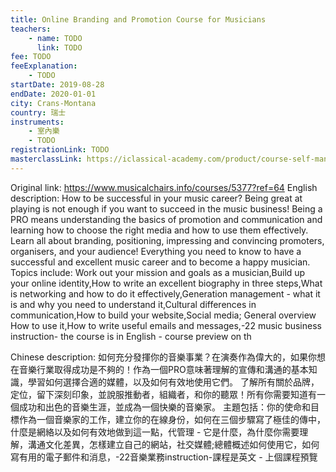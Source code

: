 ```yaml
---
title: Online Branding and Promotion Course for Musicians
teachers:
	- name: TODO
	  link: TODO
fee: TODO
feeExplanation: 
	- TODO
startDate: 2019-08-28
endDate: 2020-01-01
city: Crans-Montana
country: 瑞士
instruments:
	- 室內樂
	- TODO
registrationLink: TODO
masterclassLink: https://iclassical-academy.com/product/course-self-management-full/
---
```

Original link: https://www.musicalchairs.info/courses/5377?ref=64
English description:
How to be successful in your music career? Being great at playing is not enough if you want to succeed in the music business! Being a PRO means understanding the basics of promotion and communication and learning how to choose the right media and how to use them effectively.
 Learn all about branding, positioning, impressing and convincing promoters, organisers, and your audience! Everything you need to know to have a successful and excellent music career and to become a happy musician.
 Topics include:  Work out your mission and goals as a musician,Build up your online identity,How to write an excellent biography in three steps,What is networking and how to do it effectively,Generation management - what it is and why you need to understand it,Cultural differences in communication,How to build your website,Social media; General overview How to use it,How to write useful emails and messages,-22 music business instruction- the course is in English - course preview on th

Chinese description:
如何充分發揮你的音樂事業？在演奏作為偉大的，如果你想在音樂行業取得成功是不夠的！作為一個PRO意味著理解的宣傳和溝通的基本知識，學習如何選擇合適的媒體，以及如何有效地使用它們。
了解所有關於品牌，定位，留下深刻印象，並說服推動者，組織者，和你的聽眾！所有你需要知道有一個成功和出色的音樂生涯，並成為一個快樂的音樂家。
主題包括：你的使命和目標作為一個音樂家的工作，建立你的在線身份，如何在三個步驟寫了極佳的傳中，什麼是網絡以及如何有效地做到這一點，代管理 - 它是什麼，為什麼你需要理解，溝通文化差異，怎樣建立自己的網站，社交媒體;總體概述如何使用它，如何寫有用的電子郵件和消息，-22音樂業務instruction-課程是英文 - 上個課程預覽

